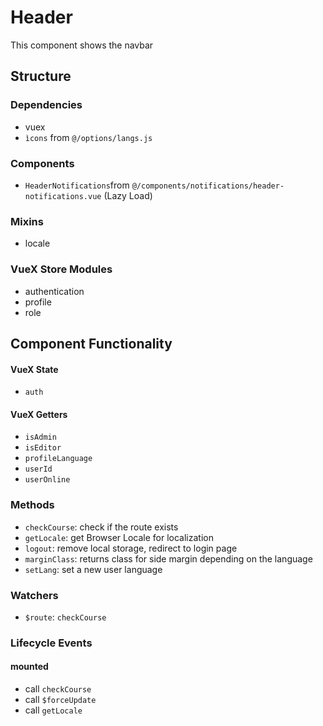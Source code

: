 Header
===============

This component shows the navbar

## Structure


### Dependencies
- vuex
- `ìcons` from `@/options/langs.js`

### Components
- `HeaderNotifications`from `@/components/notifications/header-notifications.vue` (Lazy Load)

### Mixins
- locale
### VueX Store Modules
- authentication
- profile
- role

Component Functionality
---------

#### VueX State
- `auth`

#### VueX Getters
- `isAdmin`
- `isEditor`
- `profileLanguage`
- `userId`
- `userOnline`

### Methods
- `checkCourse`: check if the route exists
- `getLocale`: get Browser Locale for localization
- `logout`:  remove local storage, redirect to login page
- `marginClass`: returns class for side margin depending on the language
- `setLang`: set a new user language

### Watchers
- `$route`: `checkCourse`

### Lifecycle Events

#### mounted
- call `checkCourse`
- call `$forceUpdate`
- call `getLocale`
